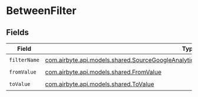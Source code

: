 # BetweenFilter


## Fields

| Field                                                                                                                                                                                   | Type                                                                                                                                                                                    | Required                                                                                                                                                                                | Description                                                                                                                                                                             |
| --------------------------------------------------------------------------------------------------------------------------------------------------------------------------------------- | --------------------------------------------------------------------------------------------------------------------------------------------------------------------------------------- | --------------------------------------------------------------------------------------------------------------------------------------------------------------------------------------- | --------------------------------------------------------------------------------------------------------------------------------------------------------------------------------------- |
| `filterName`                                                                                                                                                                            | [com.airbyte.api.models.shared.SourceGoogleAnalyticsDataApiSchemasCustomReportsArrayFilterName](../../models/shared/SourceGoogleAnalyticsDataApiSchemasCustomReportsArrayFilterName.md) | :heavy_check_mark:                                                                                                                                                                      | N/A                                                                                                                                                                                     |
| `fromValue`                                                                                                                                                                             | [com.airbyte.api.models.shared.FromValue](../../models/shared/FromValue.md)                                                                                                             | :heavy_check_mark:                                                                                                                                                                      | N/A                                                                                                                                                                                     |
| `toValue`                                                                                                                                                                               | [com.airbyte.api.models.shared.ToValue](../../models/shared/ToValue.md)                                                                                                                 | :heavy_check_mark:                                                                                                                                                                      | N/A                                                                                                                                                                                     |